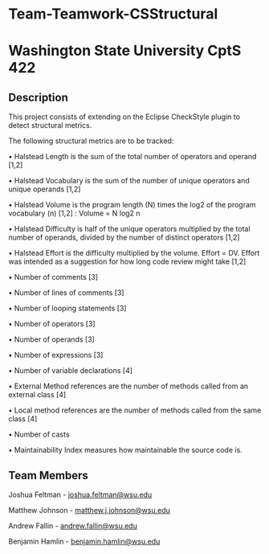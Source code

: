 # Team-Teamwork-CSStructural

# Washington State University CptS 422

## Description
This project consists of extending on the Eclipse CheckStyle plugin to detect structural metrics.

The following structural metrics are to be tracked: 

• Halstead Length is the sum of the total number of operators and operand [1,2]

• Halstead Vocabulary is the sum of the number of unique operators and unique operands [1,2]

• Halstead Volume is the program length (N) times the log2 of the program vocabulary (n) [1,2] : Volume = N log2 n

• Halstead Difficulty is half of the unique operators multiplied by the total number of operands, divided by the number of distinct operators [1,2]

• Halstead Effort is the difficulty multiplied by the volume. Effort = DV. Effort was intended as a suggestion for how long code review might take [1,2]

• Number of comments [3]

• Number of lines of comments [3]

• Number of looping statements [3]

• Number of operators [3]

• Number of operands [3]

• Number of expressions [3]

• Number of variable declarations [4]

• External Method references are the number of methods called from an external class [4]

• Local method references are the number of methods called from the same class [4]

• Number of casts

• Maintainability Index measures how maintainable the source code is.

## Team Members

Joshua Feltman - joshua.feltman@wsu.edu

Matthew Johnson - matthew.j.johnson@wsu.edu

Andrew Fallin - andrew.fallin@wsu.edu

Benjamin Hamlin - benjamin.hamlin@wsu.edu
